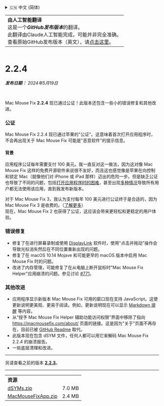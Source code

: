 <details>
<summary>🇨🇳 中文 (简体)</summary>

[🇬🇧 English (GitHub)](https://github.com/noah-nuebling/mac-mouse-fix/releases/tag/2.2.4)\
[🇦🇩 Català](https://redirect.macmousefix.com/?target=mmf-release&tag=2.2.4&locale=ca)\
[🇩🇪 Deutsch](https://redirect.macmousefix.com/?target=mmf-release&tag=2.2.4&locale=de)\
[🇪🇸 Español](https://redirect.macmousefix.com/?target=mmf-release&tag=2.2.4&locale=es)\
[🇫🇷 Français](https://redirect.macmousefix.com/?target=mmf-release&tag=2.2.4&locale=fr)\
[🇮🇩 Indonesia](https://redirect.macmousefix.com/?target=mmf-release&tag=2.2.4&locale=id)\
[🇮🇹 Italiano](https://redirect.macmousefix.com/?target=mmf-release&tag=2.2.4&locale=it)\
[🇭🇺 Magyar](https://redirect.macmousefix.com/?target=mmf-release&tag=2.2.4&locale=hu)\
[🇳🇱 Nederlands](https://redirect.macmousefix.com/?target=mmf-release&tag=2.2.4&locale=nl)\
[🇵🇱 Polski](https://redirect.macmousefix.com/?target=mmf-release&tag=2.2.4&locale=pl)\
[🇧🇷 Português (Brasil)](https://redirect.macmousefix.com/?target=mmf-release&tag=2.2.4&locale=pt-BR)\
[🇵🇹 Português (Portugal)](https://redirect.macmousefix.com/?target=mmf-release&tag=2.2.4&locale=pt-PT)\
[🇷🇴 Română](https://redirect.macmousefix.com/?target=mmf-release&tag=2.2.4&locale=ro)\
[🇸🇪 Svenska](https://redirect.macmousefix.com/?target=mmf-release&tag=2.2.4&locale=sv)\
[🇻🇳 Tiếng Việt](https://redirect.macmousefix.com/?target=mmf-release&tag=2.2.4&locale=vi)\
[🇹🇷 Türkçe](https://redirect.macmousefix.com/?target=mmf-release&tag=2.2.4&locale=tr)\
[🇨🇿 Čeština](https://redirect.macmousefix.com/?target=mmf-release&tag=2.2.4&locale=cs)\
[🇬🇷 Ελληνικά](https://redirect.macmousefix.com/?target=mmf-release&tag=2.2.4&locale=el)\
[🇷🇺 Русский](https://redirect.macmousefix.com/?target=mmf-release&tag=2.2.4&locale=ru)\
[🇺🇦 Українська](https://redirect.macmousefix.com/?target=mmf-release&tag=2.2.4&locale=uk)\
[🇮🇱 עברית](https://redirect.macmousefix.com/?target=mmf-release&tag=2.2.4&locale=he)\
[🇸🇦 العربية](https://redirect.macmousefix.com/?target=mmf-release&tag=2.2.4&locale=ar)\
[🇮🇳 हिन्दी](https://redirect.macmousefix.com/?target=mmf-release&tag=2.2.4&locale=hi)\
[🇹🇭 ไทย](https://redirect.macmousefix.com/?target=mmf-release&tag=2.2.4&locale=th)\
**🇨🇳 中文 (简体)**\
[🇨🇳 中文 (繁體)](https://redirect.macmousefix.com/?target=mmf-release&tag=2.2.4&locale=zh-Hant)\
[🇭🇰 中文（香港)](https://redirect.macmousefix.com/?target=mmf-release&tag=2.2.4&locale=zh-HK)\
[🇯🇵 日本語](https://redirect.macmousefix.com/?target=mmf-release&tag=2.2.4&locale=ja)\
[🇰🇷 한국어](https://redirect.macmousefix.com/?target=mmf-release&tag=2.2.4&locale=ko)\
[Help translate Mac Mouse Fix to different languages!](https://github.com/noah-nuebling/mac-mouse-fix/discussions/731)
</details>
<table align=><td>
<b>由人工智能翻译</b><br>
这是一个<b><em>GitHub发布版本</em></b>的翻译。<br>
此翻译由Claude人工智能完成，可能并非完全准确。<br>
查看原始GitHub发布版本（英文），请<a href="https://github.com/noah-nuebling/mac-mouse-fix/releases/tag/2.2.4">点击这里</a>。
</td></table>

<table></table>

# 2.2.4
***发布日期：** 2024年5月19日*

<br>

Mac Mouse Fix **2.2.4** 现已通过公证！此版本还包含一些小的错误修复和其他改进。

### **公证**

Mac Mouse Fix 2.2.4 现已通过苹果的"公证"。这意味着首次打开应用程序时，不会再出现关于 Mac Mouse Fix 可能是"恶意软件"的提示信息。

#### 背景

应用程序公证每年需要支付 100 美元。我一直反对这一做法，因为这对像 Mac Mouse Fix 这样的免费开源软件来说很不友好，而且这也感觉像是苹果在向控制和锁定 Mac（就像他们对 iPhone 或 iPad 那样）迈出的危险一步。但是缺乏公证也导致了不同的问题，包括[打开应用程序时的困难](https://github.com/noah-nuebling/mac-mouse-fix/discussions/114)，甚至出现[多种情况](https://github.com/noah-nuebling/mac-mouse-fix/issues/95)导致所有用户都无法使用该应用，直到我发布新版本。

对于 Mac Mouse Fix 3，我认为支付每年 100 美元进行公证终于是合适的，因为 Mac Mouse Fix 3 是收费的。（[了解更多](https://github.com/noah-nuebling/mac-mouse-fix/releases/tag/3.0.0)）\
现在，Mac Mouse Fix 2 也获得了公证，这应该会带来更轻松和更稳定的用户体验。

### **错误修复**

- 修复了在进行屏幕录制或使用 [DisplayLink](https://www.synaptics.com/products/displaylink-graphics) 软件时，使用"点击并拖动"操作会导致光标消失然后在不同位置重新出现的问题。
- 修复了在 macOS 10.14 Mojave 和可能更早的 macOS 版本中启用 Mac Mouse Fix 时的问题。
- 改进了内存管理，可能修复了在从电脑上断开鼠标时"Mac Mouse Fix Helper"应用崩溃的问题。参见讨论 [#771](https://github.com/noah-nuebling/mac-mouse-fix/discussions/771)。

### **其他改进**

- 应用程序显示新版本 Mac Mouse Fix 可用的窗口现在支持 JavaScript。这使更新说明更美观、更易于阅读。例如，更新说明现在可以显示 [Markdown 提醒](https://github.com/orgs/community/discussions/16925) 等内容。
- 从"授予 Mac Mouse Fix Helper 辅助功能访问权限"界面中移除了指向 https://macmousefix.com/about/ 页面的链接。这是因为"关于"页面不再存在，目前已被 [GitHub Readme](https://github.com/noah-nuebling/mac-mouse-fix) 取代。
- 此版本现在包含 dSYM 文件，任何人都可以用它来解码 Mac Mouse Fix 2.2.4 的崩溃报告。
- 一些底层清理和改进。

---

另请查看之前的版本 [**2.2.3**](https://github.com/noah-nuebling/mac-mouse-fix/releases/tag/2.2.3)。

---

<table align="start">
<tr>
    <td colspan=2>
        <b>资源</b>
    </td>
</tr>
<tr>
    <td><a href="https://github.com/noah-nuebling/mac-mouse-fix/releases/download/2.2.4/dSYMs.zip">dSYMs.zip</a></td>
    <td>7.0 MB</td>
</tr>
<tr>
    <td><a href="https://github.com/noah-nuebling/mac-mouse-fix/releases/download/2.2.4/MacMouseFixApp.zip">MacMouseFixApp.zip</a></td>
    <td>2.4 MB</td>
</tr>
</table>